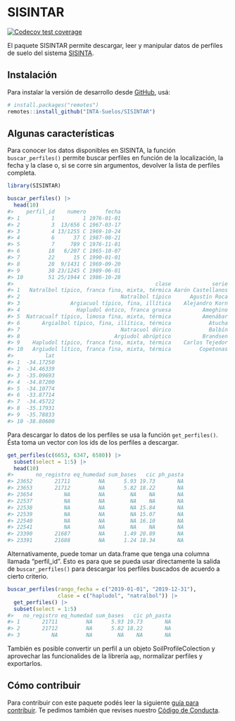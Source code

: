 
<!-- README.md is generated from README.Rmd. Please edit that file -->

# SISINTAR

<!-- badges: start -->

[![Codecov test
coverage](https://codecov.io/gh/INTA-Suelos/SISINTAR/branch/main/graph/badge.svg)](https://codecov.io/gh/INTA-Suelos/SISINTAR?branch=main)
<!-- badges: end -->

El paquete SISINTAR permite descargar, leer y manipular datos de
perfiles de suelo del sistema [SISINTA](http://sisinta.inta.gob.ar/).

## Instalación

Para instalar la versión de desarrollo desde
[GitHub](https://github.com/), usá:

``` r
# install.packages("remotes")
remotes::install_github("INTA-Suelos/SISINTAR")
```

## Algunas características

Para conocer los datos disponibles en SISINTA, la función
`buscar_perfiles()` permite buscar perfiles en función de la
localización, la fecha y la clase o, si se corre sin argumentos,
devolver la lista de perfiles completa.

``` r
library(SISINTAR)

buscar_perfiles() |> 
  head(10)
#>    perfil_id    numero      fecha
#> 1          1         1 1976-01-01
#> 2          3  13/656 C 1967-03-17
#> 3          4 13/1255 C 1969-10-24
#> 4          6      37 C 1987-08-21
#> 5          7     789 C 1976-11-01
#> 6         18   6/207 C 1965-10-07
#> 7         22      15 C 1990-01-01
#> 8         28  9/1431 C 1969-09-20
#> 9         38 23/1245 C 1989-06-01
#> 10        51 25/1944 C 1986-10-28
#>                                             clase             serie       lon
#> 1   Natralbol típico, franca fina, mixta, térmica Aarón Castellanos -61.85000
#> 2                                Natralbol típico      Agustín Roca -60.74271
#> 3                Argiacuol típico, fina, illítica    Alejandro Korn -58.35011
#> 4                  Hapludol éntico, franca gruesa          Ameghino -62.40742
#> 5  Natracualf típico, limosa fina, mixta, térmica          Amenábar -62.19973
#> 6       Argialbol típico, fina, illítica, térmica            Atucha -59.43827
#> 7                                Natracuol dúrico            Balbín -62.80778
#> 8                              Argiudol abrúptico          Brandsen -58.29163
#> 9    Hapludol típico, franca fina, mixta, térmica    Carlos Tejedor -61.93083
#> 10   Argiudol lítico, franca fina, mixta, térmica         Copetonas -60.35188
#>          lat
#> 1  -34.17250
#> 2  -34.46339
#> 3  -35.09693
#> 4  -34.87200
#> 5  -34.10774
#> 6  -33.87714
#> 7  -34.45722
#> 8  -35.17931
#> 9  -35.78833
#> 10 -38.80600
```

Para descargar lo datos de los perfiles se usa la función
`get_perfiles()`. Ésta toma un vector con los ids de los perfiles a
descargar.

``` r
get_perfiles(c(6653, 6347, 6580)) |> 
  subset(select = 1:5) |> 
  head(10)
#>       no_registro eq_humedad sum_bases   cic ph_pasta
#> 23652       21711         NA      5.93 19.73       NA
#> 23653       21712         NA      5.82 18.22       NA
#> 23654          NA         NA        NA    NA       NA
#> 22537          NA         NA        NA    NA       NA
#> 22538          NA         NA        NA 15.84       NA
#> 22539          NA         NA        NA 15.07       NA
#> 22540          NA         NA        NA 16.10       NA
#> 22541          NA         NA        NA    NA       NA
#> 23390       21687         NA      1.49 20.89       NA
#> 23391       21688         NA      1.24 18.34       NA
```

Alternativamente, puede tomar un data.frame que tenga una columna
llamada “perfil_id”. Esto es para que se pueda usar directamente la
salida de `buscar_perfiles()` para descargar los perfiles buscados de
acuerdo a cierto criterio.

``` r
buscar_perfiles(rango_fecha = c("2019-01-01", "2019-12-31"),
                clase = c("hapludol", "natralbol")) |>
  get_perfiles() |> 
  subset(select = 1:5)
#>   no_registro eq_humedad sum_bases   cic ph_pasta
#> 1       21711         NA      5.93 19.73       NA
#> 2       21712         NA      5.82 18.22       NA
#> 3          NA         NA        NA    NA       NA
```

También es posible convertir un perfil a un objeto SoilProfileColection
y aprovechar las funcionalides de la librería `aqp`, normalizar perfiles
y exportarlos.

## Cómo contribuir

Para contribuir con este paquete podés leer la siguiente [guía para
contribuir](https://github.com/INTA-Suelos/SISINTAR/blob/main/.github/CONTRIBUTING.md).
Te pedimos también que revises nuestro [Código de
Conducta](https://www.contributor-covenant.org/es/version/2/0/code_of_conduct/code_of_conduct.md).
